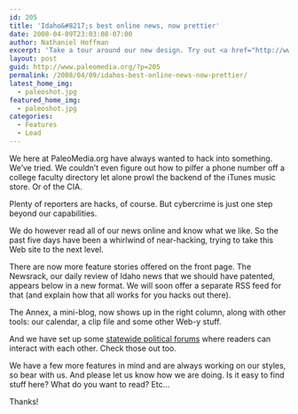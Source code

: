 ```yaml
---
id: 205
title: 'Idaho&#8217;s best online news, now prettier'
date: 2008-04-09T23:03:08-07:00
author: Nathaniel Hoffman
excerpt: 'Take a tour around our new design. Try out <a href="http://www.paleomedia.org/forums">The Forums</a>, read our improved Newsrack, and use our content more efficiently. '
layout: post
guid: http://www.paleomedia.org/?p=205
permalink: /2008/04/09/idahos-best-online-news-now-prettier/
latest_home_img:
  - paleoshot.jpg
featured_home_img:
  - paleoshot.jpg
categories:
  - Features
  - Lead
---
```

We here at PaleoMedia.org have always wanted to hack into something. We&#8217;ve tried. We couldn&#8217;t even figure out how to pilfer a phone number off a college faculty directory let alone prowl the backend of the iTunes music store. Or of the CIA.

Plenty of reporters are hacks, of course. But cybercrime is just one step beyond our capabilities.

We do however read all of our news online and know what we like. So the past five days have been a whirlwind of near-hacking, trying to take this Web site to the next level.

There are now more feature stories offered on the front page. The Newsrack, our daily review of Idaho news that we should have patented, appears below in a new format. We will soon offer a separate RSS feed for that (and explain how that all works for you hacks out there).

The Annex, a mini-blog, now shows up in the right column, along with other tools: our calendar, a clip file and some other Web-y stuff.

And we have set up some [statewide political forums](http://www.paleomedia.org/forums) where readers can interact with each other. Check those out too.

We have a few more features in mind and are always working on our styles, so bear with us. And please let us know how we are doing. Is it easy to find stuff here? What do you want to read? Etc&#8230;

Thanks!